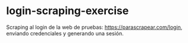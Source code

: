 # login-scraping-exercise

Scraping al login de la web de pruebas: https://parascrapear.com/login, enviando credenciales y generando una sesión. 
